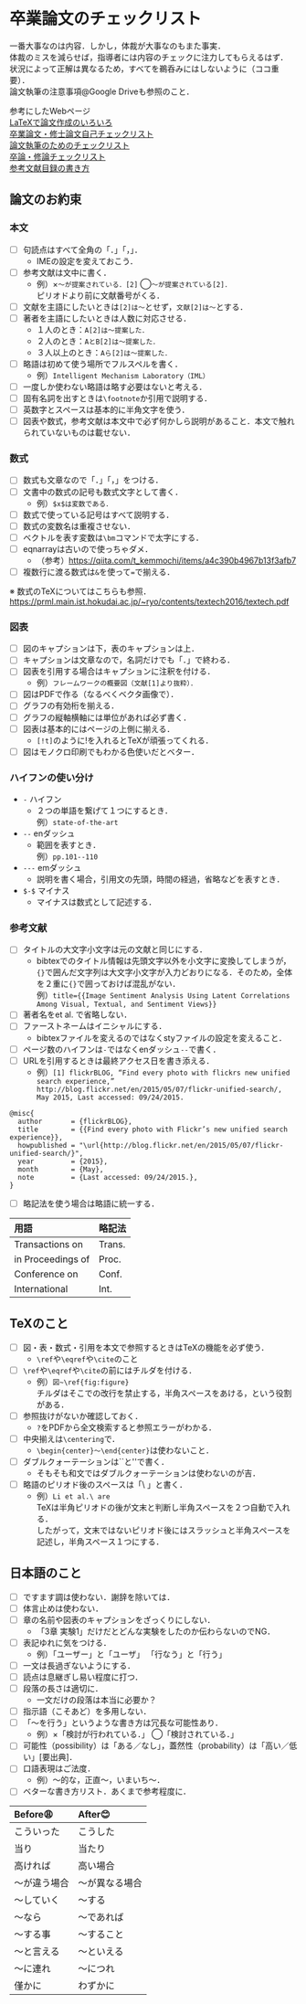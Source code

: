 # 卒業論文のチェックリスト

一番大事なのは内容．しかし，体裁が大事なのもまた事実．  
体裁のミスを減らせば，指導者には内容のチェックに注力してもらえるはず．  
状況によって正解は異なるため，すべてを鵜呑みにはしないように（ココ重要）．  
論文執筆の注意事項@Google Driveも参照のこと．  

参考にしたWebページ  
[LaTeXで論文作成のいろいろ](http://www.eng.kagawa-u.ac.jp/~haruna/memo/TeX/TeXtips.html)  
[卒業論文・修士論文自己チェックリスト](http://www.aise.ics.saitama-u.ac.jp/~gotoh/Download/CheckListForTheses-ja.pdf)  
[論文執筆のためのチェックリスト](http://kanamori.cs.tsukuba.ac.jp/docs/writing_paper_checklist.pdf)  
[卒論・修論チェックリスト](https://qiita.com/tttamaki/items/f553e4cb9f4f08cc8872)  
[参考文献目録の書き方](http://www.okada-lab.org/Ronbun/Citation/ListKakikata.php)  

## 論文のお約束
### 本文
- [ ] 句読点はすべて全角の「．」「，」．
  - IMEの設定を変えておこう．
- [ ] 参考文献は文中に書く．
  - 例）×`〜が提案されている．[2]` ◯`〜が提案されている[2]．`  
  ピリオドより前に文献番号がくる．
- [ ] 文献を主語にしたいときは`[2]は〜`とせず，`文献[2]は〜`とする．
- [ ] 著者を主語にしたいときは人数に対応させる．
  - １人のとき：`A[2]は〜提案した．`
  - ２人のとき：`AとB[2]は〜提案した．`
  - ３人以上のとき：`Aら[2]は〜提案した．`
- [ ] 略語は初めて使う場所でフルスペルを書く．
  - 例）`Intelligent Mechanism Laboratory（IML）`
- [ ] 一度しか使わない略語は略す必要はないと考える．
- [ ] 固有名詞を出すときは`\footnote`か引用で説明する．
- [ ] 英数字とスペースは基本的に半角文字を使う．
- [ ] 図表や数式，参考文献は本文中で必ず何かしら説明があること．本文で触れられていないものは載せない．

### 数式
- [ ] 数式も文章なので「．」「，」をつける．
- [ ] 文書中の数式の記号も数式文字として書く．
  - 例）`$x$は変数である．`
- [ ] 数式で使っている記号はすべて説明する．
- [ ] 数式の変数名は重複させない．
- [ ] ベクトルを表す変数は`\bm`コマンドで太字にする．
- [ ] eqnarrayは古いので使っちゃダメ．
  -  （参考）https://qiita.com/t_kemmochi/items/a4c390b4967b13f3afb7
- [ ] 複数行に渡る数式は`&`を使って`=`で揃える．

※ 数式のTeXについてはこちらも参照．
https://prml.main.ist.hokudai.ac.jp/~ryo/contents/textech2016/textech.pdf

### 図表
- [ ] 図のキャプションは下，表のキャプションは上．
- [ ] キャプションは文章なので，名詞だけでも「．」で終わる．
- [ ] 図表を引用する場合はキャプションに注釈を付ける．
  - 例）`フレームワークの概要図（文献[1]より抜粋）．`
- [ ] 図はPDFで作る（なるべくベクタ画像で）．
- [ ] グラフの有効桁を揃える．
- [ ] グラフの縦軸横軸には単位があれば必ず書く．
- [ ] 図表は基本的にはページの上側に揃える．
  - `[!t]`のように!を入れるとTeXが頑張ってくれる．
- [ ] 図はモノクロ印刷でもわかる色使いだとベター．

### ハイフンの使い分け
- `-` ハイフン
  - ２つの単語を繋げて１つにするとき．  
  例）`state-of-the-art`
- `--` enダッシュ
  - 範囲を表すとき．  
  例）`pp.101--110`
- `---` emダッシュ
  - 説明を書く場合，引用文の先頭，時間の経過，省略などを表すとき．
- `$-$` マイナス
  - マイナスは数式として記述する．

### 参考文献
- [ ] タイトルの大文字小文字は元の文献と同じにする．
  - bibtexでのタイトル情報は先頭文字以外を小文字に変換してしまうが，`{}`で囲んだ文字列は大文字小文字が入力どおりになる．そのため，全体を２重に`{}`で囲っておけば混乱がない．  
  例）`title={{Image Sentiment Analysis Using Latent Correlations Among Visual, Textual, and Sentiment Views}}`
- [ ] 著者名をet al. で省略しない．
- [ ] ファーストネームはイニシャルにする．
  - bibtexファイルを変えるのではなくstyファイルの設定を変えること．
- [ ] ページ数のハイフンは`-`ではなくenダッシュ`--`で書く．
- [ ] URLを引用するときは最終アクセス日を書き添える．
  - 例）`[1] flickrBLOG, “Find every photo with flickrs new unified search experience,”  
http://blog.flickr.net/en/2015/05/07/flickr-unified-search/, May 2015, Last accessed: 09/24/2015.`  

```TeX
@misc{
  author       = {flickrBLOG},
  title        = {{Find every photo with Flickr’s new unified search experience}},
  howpublished = "\url{http://blog.flickr.net/en/2015/05/07/flickr-unified-search/}",
  year         = {2015},
  month        = {May},
  note         = {Last accessed: 09/24/2015.},
}
```
- [ ] 略記法を使う場合は略語に統一する．

|用語|略記法|
|:--- |:--- |
|Transactions on|Trans.|
|in Proceedings of|Proc.|
|Conference on|Conf.|
|International|Int.|

## TeXのこと
- [ ] 図・表・数式・引用を本文で参照するときはTeXの機能を必ず使う．
  - `\ref`や`\eqref`や`\cite`のこと
- [ ] `\ref`や`\eqref`や`\cite`の前にはチルダを付ける．
  - 例）`図~\ref{fig:figure}`  
  チルダはそこでの改行を禁止する，半角スペースをあける，という役割がある．
- [ ] 参照抜けがないか確認しておく．
  - `?`をPDFから全文検索すると参照エラーがわかる．
- [ ] 中央揃えは`\centering`で．
  - `\begin{center}〜\end{center}`は使わないこと．
- [ ] ダブルクォーテーションは\`\`と''で書く．
  - そもそも和文ではダブルクォーテーションは使わないのが吉．
- [ ] 略語のピリオド後のスペースは「\\ 」と書く．
  - 例）`Li et al.\ are`  
  TeXは半角ピリオドの後が文末と判断し半角スペースを２つ自動で入れる．  
  したがって，文末ではないピリオド後にはスラッシュと半角スペースを記述し，半角スペース１つにする．


## 日本語のこと
- [ ] ですます調は使わない．謝辞を除いては．
- [ ] 体言止めは使わない．
- [ ] 章の名前や図表のキャプションをざっくりにしない．
  - 「3章 実験1」だけだとどんな実験をしたのか伝わらないのでNG．
- [ ] 表記ゆれに気をつける．
  - 例）「ユーザー」と「ユーザ」 「行なう」と「行う」
- [ ] 一文は長過ぎないようにする．
- [ ] 読点は息継ぎし易い程度に打つ．
- [ ] 段落の長さは適切に．
  - 一文だけの段落は本当に必要か？
- [ ] 指示語（こそあど）を多用しない．
- [ ] 「〜を行う」というような書き方は冗長な可能性あり．
  - 例）×「検討が行われている．」 ◯「検討されている．」
- [ ] 可能性（possibility）は「ある／なし」，蓋然性（probability）は「高い／低い」[要出典]．
- [ ] 口語表現はご法度．
  - 例）〜的な，正直〜，いまいち〜．
- [ ] ベターな書き方リスト．あくまで参考程度に．

| Before:weary: | After:blush: |
|:--- |:--- |
|こういった|こうした|
|当り|当たり|
|高ければ|高い場合|
|〜が違う場合|〜が異なる場合|
|〜していく|〜する|
|〜なら|〜であれば|
|〜する事|〜すること|
|〜と言える|〜といえる|
|〜に連れ|〜につれ|
|僅かに|わずかに|
